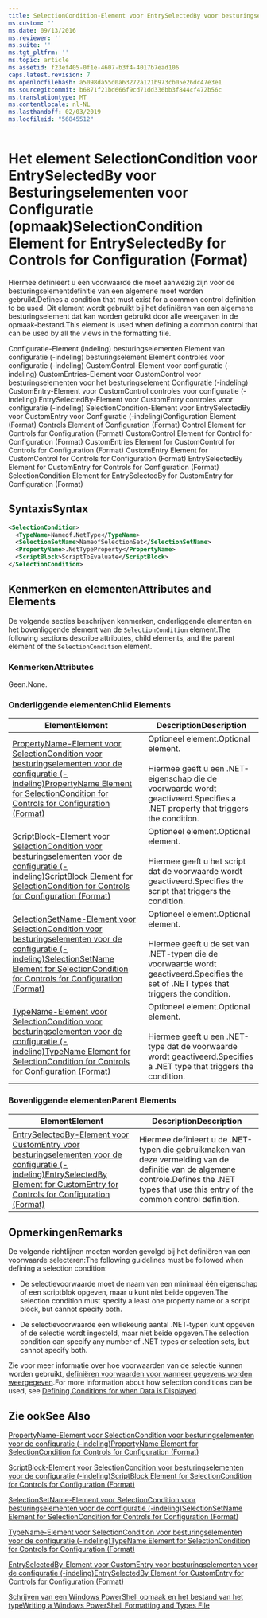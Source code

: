 ```yaml
---
title: SelectionCondition-Element voor EntrySelectedBy voor besturingselementen voor de configuratie (-indeling) | Microsoft Docs
ms.custom: ''
ms.date: 09/13/2016
ms.reviewer: ''
ms.suite: ''
ms.tgt_pltfrm: ''
ms.topic: article
ms.assetid: f23ef405-0f1e-4607-b3f4-4017b7ead106
caps.latest.revision: 7
ms.openlocfilehash: a5098da55d0a63272a121b973cb05e26dc47e3e1
ms.sourcegitcommit: b6871f21bd666f9cd71dd336bb3f844cf472b56c
ms.translationtype: MT
ms.contentlocale: nl-NL
ms.lasthandoff: 02/03/2019
ms.locfileid: "56845512"
---
```

# <a name="selectioncondition-element-for-entryselectedby-for-controls-for-configuration-format"></a><span data-ttu-id="edaff-102">Het element SelectionCondition voor EntrySelectedBy voor Besturingselementen voor Configuratie (opmaak)</span><span class="sxs-lookup"><span data-stu-id="edaff-102">SelectionCondition Element for EntrySelectedBy for Controls for Configuration (Format)</span></span>

<span data-ttu-id="edaff-103">Hiermee definieert u een voorwaarde die moet aanwezig zijn voor de besturingselementdefinitie van een algemene moet worden gebruikt.</span><span class="sxs-lookup"><span data-stu-id="edaff-103">Defines a condition that must exist for a common control definition to be used.</span></span> <span data-ttu-id="edaff-104">Dit element wordt gebruikt bij het definiëren van een algemene besturingselement dat kan worden gebruikt door alle weergaven in de opmaak-bestand.</span><span class="sxs-lookup"><span data-stu-id="edaff-104">This element is used when defining a common control that can be used by all the views in the formatting file.</span></span>

<span data-ttu-id="edaff-105">Configuratie-Element (indeling) besturingselementen Element van configuratie (-indeling) besturingselement Element controles voor configuratie (-indeling) CustomControl-Element voor configuratie (-indeling) CustomEntries-Element voor CustomControl voor besturingselementen voor het besturingselement Configuratie (-indeling) CustomEntry-Element voor CustomControl controles voor configuratie (-indeling) EntrySelectedBy-Element voor CustomEntry controles voor configuratie (-indeling) SelectionCondition-Element voor EntrySelectedBy voor CustomEntry voor Configuratie (-indeling)</span><span class="sxs-lookup"><span data-stu-id="edaff-105">Configuration Element (Format) Controls Element of Configuration (Format) Control Element for Controls for Configuration (Format) CustomControl Element for Control for Configuration (Format) CustomEntries Element for CustomControl for Controls for Configuration (Format) CustomEntry Element for CustomControl for Controls for Configuration (Format) EntrySelectedBy Element for CustomEntry for Controls for Configuration (Format) SelectionCondition Element for EntrySelectedBy for CustomEntry for Configuration (Format)</span></span>

## <a name="syntax"></a><span data-ttu-id="edaff-106">Syntaxis</span><span class="sxs-lookup"><span data-stu-id="edaff-106">Syntax</span></span>

```xml
<SelectionCondition>
  <TypeName>Nameof.NetType</TypeName>
  <SelectionSetName>NameofSelectionSet</SelectionSetName>
  <PropertyName>.NetTypeProperty</PropertyName>
  <ScriptBlock>ScriptToEvaluate</ScriptBlock>
</SelectionCondition>
```

## <a name="attributes-and-elements"></a><span data-ttu-id="edaff-107">Kenmerken en elementen</span><span class="sxs-lookup"><span data-stu-id="edaff-107">Attributes and Elements</span></span>

<span data-ttu-id="edaff-108">De volgende secties beschrijven kenmerken, onderliggende elementen en het bovenliggende element van de `SelectionCondition` element.</span><span class="sxs-lookup"><span data-stu-id="edaff-108">The following sections describe attributes, child elements, and the parent element of the `SelectionCondition` element.</span></span>

### <a name="attributes"></a><span data-ttu-id="edaff-109">Kenmerken</span><span class="sxs-lookup"><span data-stu-id="edaff-109">Attributes</span></span>

<span data-ttu-id="edaff-110">Geen.</span><span class="sxs-lookup"><span data-stu-id="edaff-110">None.</span></span>

### <a name="child-elements"></a><span data-ttu-id="edaff-111">Onderliggende elementen</span><span class="sxs-lookup"><span data-stu-id="edaff-111">Child Elements</span></span>

|<span data-ttu-id="edaff-112">Element</span><span class="sxs-lookup"><span data-stu-id="edaff-112">Element</span></span>|<span data-ttu-id="edaff-113">Description</span><span class="sxs-lookup"><span data-stu-id="edaff-113">Description</span></span>|
|-------------|-----------------|
|[<span data-ttu-id="edaff-114">PropertyName-Element voor SelectionCondition voor besturingselementen voor de configuratie (-indeling)</span><span class="sxs-lookup"><span data-stu-id="edaff-114">PropertyName Element for SelectionCondition for Controls for Configuration (Format)</span></span>](./propertyname-element-for-selectioncondition-for-controls-for-configuration-format.md)|<span data-ttu-id="edaff-115">Optioneel element.</span><span class="sxs-lookup"><span data-stu-id="edaff-115">Optional element.</span></span><br /><br /> <span data-ttu-id="edaff-116">Hiermee geeft u een .NET-eigenschap die de voorwaarde wordt geactiveerd.</span><span class="sxs-lookup"><span data-stu-id="edaff-116">Specifies a .NET property that triggers the condition.</span></span>|
|[<span data-ttu-id="edaff-117">ScriptBlock-Element voor SelectionCondition voor besturingselementen voor de configuratie (-indeling)</span><span class="sxs-lookup"><span data-stu-id="edaff-117">ScriptBlock Element for SelectionCondition for Controls for Configuration (Format)</span></span>](./scriptblock-element-for-selectioncondition-for-controls-for-configuration-format.md)|<span data-ttu-id="edaff-118">Optioneel element.</span><span class="sxs-lookup"><span data-stu-id="edaff-118">Optional element.</span></span><br /><br /> <span data-ttu-id="edaff-119">Hiermee geeft u het script dat de voorwaarde wordt geactiveerd.</span><span class="sxs-lookup"><span data-stu-id="edaff-119">Specifies the script that triggers the condition.</span></span>|
|[<span data-ttu-id="edaff-120">SelectionSetName-Element voor SelectionCondition voor besturingselementen voor de configuratie (-indeling)</span><span class="sxs-lookup"><span data-stu-id="edaff-120">SelectionSetName Element for SelectionCondition for Controls for Configuration (Format)</span></span>](./selectionsetname-element-for-selectioncondition-for-controls-for-configuration-format.md)|<span data-ttu-id="edaff-121">Optioneel element.</span><span class="sxs-lookup"><span data-stu-id="edaff-121">Optional element.</span></span><br /><br /> <span data-ttu-id="edaff-122">Hiermee geeft u de set van .NET-typen die de voorwaarde wordt geactiveerd.</span><span class="sxs-lookup"><span data-stu-id="edaff-122">Specifies the set of .NET types that triggers the condition.</span></span>|
|[<span data-ttu-id="edaff-123">TypeName-Element voor SelectionCondition voor besturingselementen voor de configuratie (-indeling)</span><span class="sxs-lookup"><span data-stu-id="edaff-123">TypeName Element for SelectionCondition for Controls for Configuration (Format)</span></span>](./typename-element-for-selectioncondition-for-controls-for-configuration-format.md)|<span data-ttu-id="edaff-124">Optioneel element.</span><span class="sxs-lookup"><span data-stu-id="edaff-124">Optional element.</span></span><br /><br /> <span data-ttu-id="edaff-125">Hiermee geeft u een .NET-type dat de voorwaarde wordt geactiveerd.</span><span class="sxs-lookup"><span data-stu-id="edaff-125">Specifies a .NET type that triggers the condition.</span></span>|

### <a name="parent-elements"></a><span data-ttu-id="edaff-126">Bovenliggende elementen</span><span class="sxs-lookup"><span data-stu-id="edaff-126">Parent Elements</span></span>

|<span data-ttu-id="edaff-127">Element</span><span class="sxs-lookup"><span data-stu-id="edaff-127">Element</span></span>|<span data-ttu-id="edaff-128">Description</span><span class="sxs-lookup"><span data-stu-id="edaff-128">Description</span></span>|
|-------------|-----------------|
|[<span data-ttu-id="edaff-129">EntrySelectedBy-Element voor CustomEntry voor besturingselementen voor de configuratie (-indeling)</span><span class="sxs-lookup"><span data-stu-id="edaff-129">EntrySelectedBy Element for CustomEntry for Controls for Configuration (Format)</span></span>](./entryselectedby-element-for-customentry-for-controls-for-configuration-format.md)|<span data-ttu-id="edaff-130">Hiermee definieert u de .NET-typen die gebruikmaken van deze vermelding van de definitie van de algemene controle.</span><span class="sxs-lookup"><span data-stu-id="edaff-130">Defines the .NET types that use this entry of the common control definition.</span></span>|

## <a name="remarks"></a><span data-ttu-id="edaff-131">Opmerkingen</span><span class="sxs-lookup"><span data-stu-id="edaff-131">Remarks</span></span>

<span data-ttu-id="edaff-132">De volgende richtlijnen moeten worden gevolgd bij het definiëren van een voorwaarde selecteren:</span><span class="sxs-lookup"><span data-stu-id="edaff-132">The following guidelines must be followed when defining a selection condition:</span></span>

- <span data-ttu-id="edaff-133">De selectievoorwaarde moet de naam van een minimaal één eigenschap of een scriptblok opgeven, maar u kunt niet beide opgeven.</span><span class="sxs-lookup"><span data-stu-id="edaff-133">The selection condition must specify a least one property name or a script block, but cannot specify both.</span></span>

- <span data-ttu-id="edaff-134">De selectievoorwaarde een willekeurig aantal .NET-typen kunt opgeven of de selectie wordt ingesteld, maar niet beide opgeven.</span><span class="sxs-lookup"><span data-stu-id="edaff-134">The selection condition can specify any number of .NET types or selection sets, but cannot specify both.</span></span>

<span data-ttu-id="edaff-135">Zie voor meer informatie over hoe voorwaarden van de selectie kunnen worden gebruikt, [definiëren voorwaarden voor wanneer gegevens worden weergegeven](./defining-conditions-for-displaying-data.md).</span><span class="sxs-lookup"><span data-stu-id="edaff-135">For more information about how selection conditions can be used, see [Defining Conditions for when Data is Displayed](./defining-conditions-for-displaying-data.md).</span></span>

## <a name="see-also"></a><span data-ttu-id="edaff-136">Zie ook</span><span class="sxs-lookup"><span data-stu-id="edaff-136">See Also</span></span>

[<span data-ttu-id="edaff-137">PropertyName-Element voor SelectionCondition voor besturingselementen voor de configuratie (-indeling)</span><span class="sxs-lookup"><span data-stu-id="edaff-137">PropertyName Element for SelectionCondition for Controls for Configuration (Format)</span></span>](./propertyname-element-for-selectioncondition-for-controls-for-configuration-format.md)

[<span data-ttu-id="edaff-138">ScriptBlock-Element voor SelectionCondition voor besturingselementen voor de configuratie (-indeling)</span><span class="sxs-lookup"><span data-stu-id="edaff-138">ScriptBlock Element for SelectionCondition for Controls for Configuration (Format)</span></span>](./scriptblock-element-for-selectioncondition-for-controls-for-configuration-format.md)

[<span data-ttu-id="edaff-139">SelectionSetName-Element voor SelectionCondition voor besturingselementen voor de configuratie (-indeling)</span><span class="sxs-lookup"><span data-stu-id="edaff-139">SelectionSetName Element for SelectionCondition for Controls for Configuration (Format)</span></span>](./selectionsetname-element-for-selectioncondition-for-controls-for-configuration-format.md)

[<span data-ttu-id="edaff-140">TypeName-Element voor SelectionCondition voor besturingselementen voor de configuratie (-indeling)</span><span class="sxs-lookup"><span data-stu-id="edaff-140">TypeName Element for SelectionCondition for Controls for Configuration (Format)</span></span>](./typename-element-for-selectioncondition-for-controls-for-configuration-format.md)

[<span data-ttu-id="edaff-141">EntrySelectedBy-Element voor CustomEntry voor besturingselementen voor de configuratie (-indeling)</span><span class="sxs-lookup"><span data-stu-id="edaff-141">EntrySelectedBy Element for CustomEntry for Controls for Configuration (Format)</span></span>](./entryselectedby-element-for-customentry-for-controls-for-configuration-format.md)

[<span data-ttu-id="edaff-142">Schrijven van een Windows PowerShell opmaak en het bestand van het type</span><span class="sxs-lookup"><span data-stu-id="edaff-142">Writing a Windows PowerShell Formatting and Types File</span></span>](./writing-a-powershell-formatting-file.md)
